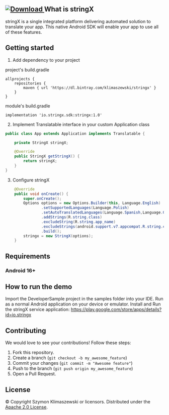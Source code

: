 [ ![Download](https://api.bintray.com/packages/klimaszewski/stringx/stringx-sdk/images/download.svg) ](https://bintray.com/klimaszewski/stringx/stringx-sdk/_latestVersion)
What is stringX
-------------

stringX is a single integrated platform delivering automated solution to translate your app.
This native Android SDK will enable your app to use all of these features.

Getting started
---------------
1. Add dependency to your project

project's build.gradle
```
allprojects {
    repositories {
        maven { url 'https://dl.bintray.com/klimaszewski/stringx' }
    }
}
```

module's build.gradle
```
implementation 'io.stringx.sdk:stringx:1.0'
```
2. Implement Translatable interface in your custom Application class
```java
public class App extends Application implements Translatable {

    private StringX stringX;

    @Override
    public StringX getStringX() {
        return stringX;
    }
}
```
3. Configure stringX
```java
    @Override
    public void onCreate() {
        super.onCreate();
        Options options = new Options.Builder(this, Language.English)
                .setSupportedLanguages(Language.Polish)
                .setAutoTranslatedLanguages(Language.Spanish,Language.German)
                .addStrings(R.string.class)
                .excludeString(R.string.app_name)
                .excludeStrings(android.support.v7.appcompat.R.string.class)
                .build();
        stringx = new StringX(options);
    }
```

Requirements
------------
### Android 16+

How to run the demo
-------------------
Import the DeveloperSample project in the samples folder into your IDE. Run as a normal Android application on your device or emulator.
Install and Run the stringX service application: https://play.google.com/store/apps/details?id=io.stringx


Contributing
------------
We would love to see your contributions! Follow these steps:

1. Fork this repository.
2. Create a branch (`git checkout -b my_awesome_feature`)
3. Commit your changes (`git commit -m "Awesome feature"`)
4. Push to the branch (`git push origin my_awesome_feature`)
5. Open a Pull Request.

License
-------
© Copyright Szymon Klimaszewski or licensors. Distributed under the [Apache 2.0 License](LICENSE).  